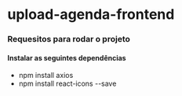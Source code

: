 # upload-agenda-frontend
### Requesitos para rodar o projeto
#### Instalar as seguintes dependências

* npm install axios
* npm install react-icons --save

